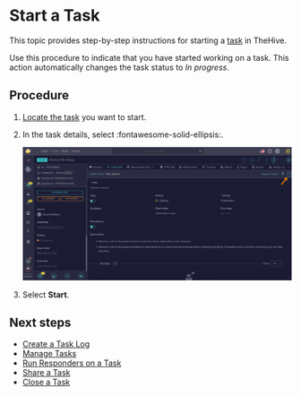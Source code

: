 # Start a Task

<!-- md:permission `manageTask` -->

This topic provides step-by-step instructions for starting a [task](about-tasks.md) in TheHive.

Use this procedure to indicate that you have started working on a task. This action automatically changes the task status to *In progress*.

<h2>Procedure</h2>

1. [Locate the task](../tasks/search-for-tasks/find-a-task.md) you want to start.

2. In the task details, select :fontawesome-solid-ellipsis:.

    ![Task actions](../../../images/user-guides/analyst-corner/tasks/task-actions.png)

3. Select **Start**.

<h2>Next steps</h2>

* [Create a Task Log](create-a-task-log.md)
* [Manage Tasks](manage-a-task.md)
* [Run Responders on a Task](run-responders-on-a-task.md)
* [Share a Task](share-a-task.md)
* [Close a Task](close-a-task.md)